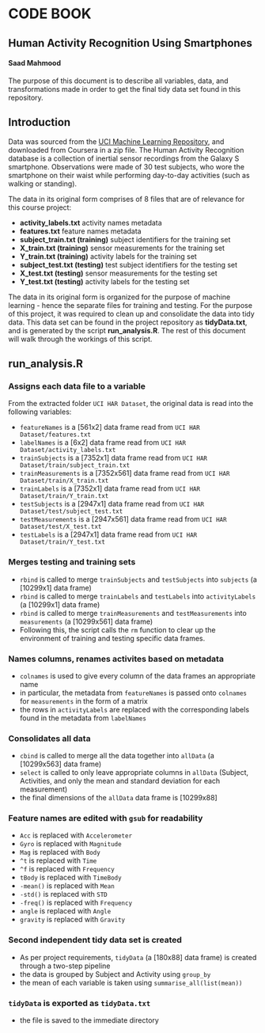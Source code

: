 # CODE BOOK
## Human Activity Recognition Using Smartphones
#### Saad Mahmood

The purpose of this document is to describe all variables, data, and transformations made in order to get the final tidy data set found in this repository.

## Introduction

Data was sourced from the [UCI Machine Learning Repository](http://archive.ics.uci.edu/ml/datasets/Human+Activity+Recognition+Using+Smartphones), and downloaded from Coursera in a zip file. The Human Activity Recognition database is a collection of inertial sensor recordings from the Galaxy S smartphone. Observations were made of 30 test subjects, who wore the smartphone on their waist while performing day-to-day activities (such as walking or standing). 

The data in its original form comprises of 8 files that are of relevance for this course project:

* __activity_labels.txt__ activity names metadata
* __features.txt__ feature names metadata
* __subject_train.txt (training)__ subject identifiers for the training set
* __X_train.txt (training)__ sensor measurements for the training set
* __Y_train.txt (training)__ activity labels for the training set
* __subject_test.txt (testing)__ test subject identifiers for the testing set
* __X_test.txt (testing)__ sensor measurements for the testing set
* __Y_test.txt (testing)__ activity labels for the testing set

The data in its original form is organized for the purpose of machine learning - hence the separate files for training and testing. For the purpose of this project, it was required to clean up and consolidate the data into tidy data. This data set can be found in the project repository as __tidyData.txt__, and is generated by the script __run_analysis.R__. The rest of this document will walk through the workings of this script.

## run_analysis.R

### Assigns each data file to a variable
From the extracted folder ```UCI HAR Dataset```, the original data is read into the following variables:

* ```featureNames``` is a [561x2] data frame read from ```UCI HAR Dataset/features.txt```
* ```labelNames``` is a [6x2] data frame read from ```UCI HAR Dataset/activity_labels.txt```
* ```trainSubjects``` is a [7352x1] data frame read from ```UCI HAR Dataset/train/subject_train.txt```
* ```trainMeasurements``` is a [7352x561] data frame read from ```UCI HAR Dataset/train/X_train.txt```
* ```trainLabels``` is a [7352x1] data frame read from ```UCI HAR Dataset/train/Y_train.txt```
* ```testSubjects``` is a [2947x1] data frame read from ```UCI HAR Dataset/test/subject_test.txt```
* ```testMeasurements``` is a [2947x561] data frame read from ```UCI HAR Dataset/test/X_test.txt```
* ```testLabels``` is a [2947x1] data frame read from ```UCI HAR Dataset/train/Y_test.txt```

### Merges testing and training sets
* ```rbind``` is called to merge ```trainSubjects``` and ```testSubjects``` into ```subjects``` (a [10299x1] data frame)
* ```rbind``` is called to merge ```trainLabels``` and ```testLabels``` into ```activityLabels``` (a [10299x1] data frame)
* ```rbind``` is called to merge ```trainMeasurements``` and ```testMeasurements``` into ```measurements``` (a [10299x561] data frame)
* Following this, the script calls the ```rm``` function to clear up the environment of training and testing specific data frames. 

### Names columns, renames activites based on metadata
* ```colnames``` is used to give every column of the data frames an appropriate name
* in particular, the metadata from ```featureNames``` is passed onto ```colnames``` for ```measurements``` in the form of a matrix
* the rows in ```activityLabels``` are replaced with the corresponding labels found in the metadata from ```labelNames```

### Consolidates all data
* ```cbind``` is called to merge all the data together into ```allData``` (a [10299x563] data frame)
* ```select``` is called to only leave appropriate columns in ```allData``` (Subject, Activities, and only the mean and standard deviation for each measurement)
* the final dimensions of the ```allData``` data frame is [10299x88]

### Feature names are edited with ```gsub``` for readability
* ```Acc``` is replaced with ```Accelerometer```
* ```Gyro``` is replaced with ```Magnitude```
* ```Mag``` is replaced with ```Body```
* ```^t``` is replaced with ```Time```
* ```^f``` is replaced with ```Frequency```
* ```tBody``` is replaced with ```TimeBody```
* ```-mean()``` is replaced with ```Mean```
* ```-std()``` is replaced with ```STD```
* ```-freq()``` is replaced with ```Frequency```
* ```angle``` is replaced with ```Angle```
* ```gravity``` is replaced with ```Gravity```

### Second independent tidy data set is created
* As per project requirements, ```tidyData``` (a [180x88] data frame)  is created through a two-step pipeline
* the data is grouped by Subject and Activity using ```group_by```
* the mean of each variable is taken using ```summarise_all(list(mean))```

### ```tidyData``` is exported as ```tidyData.txt```
* the file is saved to the immediate directory


